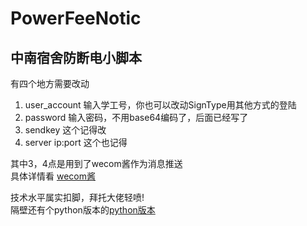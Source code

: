 # PowerFeeNotic
## 中南宿舍防断电小脚本  
有四个地方需要改动  
1. user_account 输入学工号，你也可以改动SignType用其他方式的登陆
2. password 输入密码，不用base64编码了，后面已经写了
3. sendkey 这个记得改
4. server ip:port 这个也记得

其中3，4点是用到了wecom酱作为消息推送  
具体详情看 [wecom酱](https://github.com/easychen/wecomchan)

技术水平属实扣脚，拜托大佬轻喷!  
隔壁还有个python版本的[python版本](https://github.com/c76d3656/PowerFeeNotic-python)
